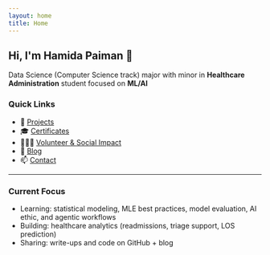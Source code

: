 ```yaml
---
layout: home
title: Home
---
```


## Hi, I'm **Hamida Paiman** 👋
Data Science (Computer Science track) major with minor in **Healthcare Administration** student focused on **ML/AI** 
### Quick Links
- 📂 [Projects](/projects)
- 🎓 [Certificates](/certificates)
- 🧑‍🤝‍🧑 [Volunteer & Social Impact](/volunteer)
- 📝 [Blog](/blog)
- 📫 [Contact](/contact)

---

### Current Focus
- Learning: statistical modeling, MLE best practices, model evaluation, AI ethic, and agentic workflows  
- Building: healthcare analytics (readmissions, triage support, LOS prediction)  
- Sharing: write-ups and code on GitHub + blog

